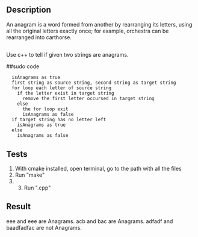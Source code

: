 ## Description
An anagram is a word formed from another by rearranging its letters, using all the original letters exactly once; for example, orchestra can be rearranged into carthorse.

## 
Use c++ to tell if given two strings are anagrams.

##sudo code
```
  isAnagrams as true
  first string as source string, second string as target string
  for loop each letter of source string
    if the letter exist in target string
      remove the first letter occursed in target string
    else
      the for loop exit
      isAnagrams as false
  if target string has no letter left
    isAnagrams as true
  else
    isAnagrams as false
```
## Tests
1. With cmake installed, open terminal, go to the path with all the files 
2. Run "make" 
3. 3. Run ".cpp"

## Result
eee and eee are Anagrams.
acb and bac are Anagrams.
adfadf and baadfadfac are not Anagrams.
